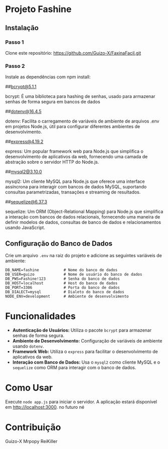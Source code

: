 # Projeto Fashine

## Instalação

### Passo 1

Clone este repositório:  https://github.com/Guizo-X/FaxinaFacil.git


### Passo 2

Instale as dependências com npm install:

##bcrypt@5.1.1

bcrypt: É uma biblioteca para hashing de senhas, usado para armazenar senhas de forma segura em bancos de dados

##dotenv@16.4.5

dotenv: Facilita o carregamento de variáveis de ambiente de arquivos .env em projetos Node.js, útil para configurar diferentes ambientes de desenvolvimento.

##express@4.19.2

express: Um popular framework web para Node.js que simplifica o desenvolvimento de aplicativos da web, fornecendo uma camada de abstração sobre o servidor HTTP do Node.js.

##mysql2@3.10.0

mysql2: Um cliente MySQL para Node.js que oferece uma interface assíncrona para interagir com bancos de dados MySQL, suportando consultas parametrizadas, transações e streaming de resultados.

##sequelize@6.37.3

sequelize: Um ORM (Object-Relational Mapping) para Node.js que simplifica a interação com bancos de dados relacionais, fornecendo uma maneira de definir modelos de dados, consultas de banco de dados e relacionamentos usando JavaScript.


## Configuração do Banco de Dados

Crie um arquivo `.env` na raiz do projeto e adicione as seguintes variáveis de ambiente:

```plaintext
DB_NAME=fashine           # Nome do banco de dados
DB_USER=guizo             # Nome de usuário do banco de dados
DB_PWS=Fashine!123        # Senha do banco de dados
DB_HOST=localhost         # Host do banco de dados
DB_PORT=3306              # Porta do banco de dados
DB_DIALECT=mysql          # Dialeto do banco de dados
NODE_ENV=development      # Ambiente de desenvolvimento
```

# Funcionalidades

- **Autenticação de Usuários:** Utiliza o pacote `bcrypt` para armazenar senhas de forma segura.
- **Ambiente de Desenvolvimento:** Configuração de variáveis de ambiente usando `dotenv`.
- **Framework Web:** Utiliza o `express` para facilitar o desenvolvimento de aplicativos da web.
- **Interação com Banco de Dados:** Usa o `mysql2` como cliente MySQL e o `sequelize` como ORM para interagir com o banco de dados.

# Como Usar

Execute `node app.js` para iniciar o servidor. A aplicação estará disponível em [http://localhost:3000](http://localhost:3000). no futuro né

# Contribuição
Guizo-X
Mrpopy
ReiKiller


